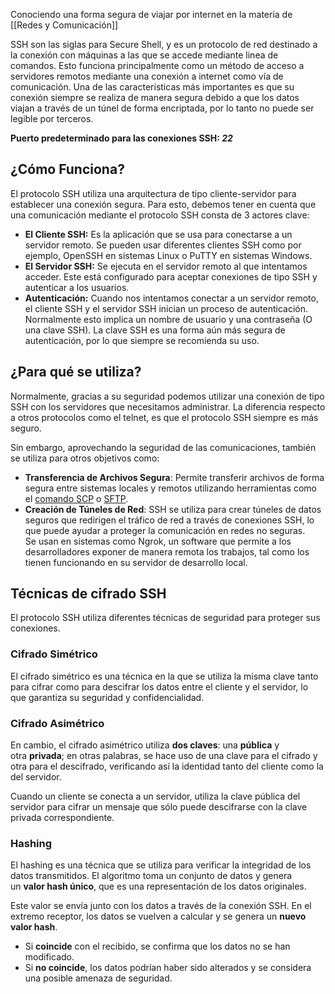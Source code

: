 Conociendo una forma segura de viajar por internet en la materia de [[Redes y Comunicación]]

SSH son las siglas para Secure Shell, y es un protocolo de red destinado a la conexión con máquinas a las que se accede mediante linea de comandos. Esto funciona principalmente como un método de acceso a servidores remotos mediante una conexión a internet como vía de comunicación. Una de las características más importantes es que su conexión siempre se realiza de manera segura debido a que los datos viajan a través de un túnel de forma encriptada, por lo tanto no puede ser legible por terceros.


**Puerto predeterminado para las conexiones SSH: *22***

## ¿Cómo Funciona?
El protocolo SSH utiliza una arquitectura de tipo cliente-servidor para establecer una conexión segura. Para esto, debemos tener en cuenta que una comunicación mediante el protocolo SSH consta de 3 actores clave:

- **El Cliente SSH:** Es la aplicación que se usa para conectarse a un servidor remoto. Se pueden usar diferentes clientes SSH como por ejemplo, OpenSSH en sistemas Linux o PuTTY en sistemas Windows.
- **El Servidor SSH:** Se ejecuta en el servidor remoto al que intentamos acceder. Este está configurado para aceptar conexiones de tipo SSH y autenticar a los usuarios.
- **Autenticación:** Cuando nos intentamos conectar a un servidor remoto, el cliente SSH y el servidor SSH inician un proceso de autenticación. Normalmente esto implica un nombre de usuario y una contraseña (O una clave SSH). La clave SSH es una forma aún más segura de autenticación, por lo que siempre se recomienda su uso.

## ¿Para qué se utiliza?
Normalmente, gracias a su seguridad podemos utilizar una conexión de tipo SSH con los servidores que necesitamos administrar. La diferencia respecto a otros protocolos como el telnet, es que el protocolo SSH siempre es más seguro.

Sin embargo, aprovechando la seguridad de las comunicaciones, también se utiliza para otros objetivos como:

- **Transferencia de Archivos Segura**: Permite transferir archivos de forma segura entre sistemas locales y remotos utilizando herramientas como el [comando SCP](https://www.arsys.es/blog/utilizar-comando-scp) o [SFTP](https://www.arsys.es/blog/sftp).
- **Creación de Túneles de Red**: SSH se utiliza para crear túneles de datos seguros que redirigen el tráfico de red a través de conexiones SSH, lo que puede ayudar a proteger la comunicación en redes no seguras. Se usan en sistemas como Ngrok, un software que permite a los desarrolladores exponer de manera remota los trabajos, tal como los tienen funcionando en su servidor de desarrollo local.

## Técnicas de cifrado SSH
El protocolo SSH utiliza diferentes técnicas de seguridad para proteger sus conexiones.
### Cifrado Simétrico
El cifrado simétrico es una técnica en la que se utiliza la misma clave tanto para cifrar como para descifrar los datos entre el cliente y el servidor, lo que garantiza su seguridad y confidencialidad.
### Cifrado Asimétrico
En cambio, el cifrado asimétrico utiliza **dos claves**: una **pública** y otra **privada**; en otras palabras, se hace uso de una clave para el cifrado y otra para el descifrado, verificando así la identidad tanto del cliente como la del servidor.

Cuando un cliente se conecta a un servidor, utiliza la clave pública del servidor para cifrar un mensaje que sólo puede descifrarse con la clave privada correspondiente.
### Hashing
El hashing es una técnica que se utiliza para verificar la integridad de los datos transmitidos. El algoritmo toma un conjunto de datos y genera un **valor hash único**, que es una representación de los datos originales.

Este valor se envía junto con los datos a través de la conexión SSH. En el extremo receptor, los datos se vuelven a calcular y se genera un **nuevo valor hash**.

- Si **coincide** con el recibido, se confirma que los datos no se han modificado.
- Si **no coincide**, los datos podrían haber sido alterados y se considera una posible amenaza de seguridad.